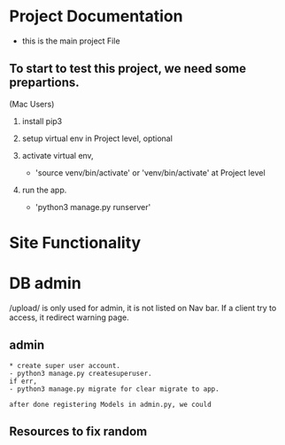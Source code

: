 # Project Documentation

- this is the main project File

## To start to test this project, we need some prepartions.

(Mac Users)

1. install pip3
2. setup virtual env in Project level, optional
    <!-- - 'python3 -m venv venv' at Project level -->

3. activate virtual env, 
    - 'source venv/bin/activate' or 'venv/bin/activate'  at Project level
4. run the app.
    - 'python3 manage.py runserver'


# Site Functionality





#  DB admin

/upload/ is only used for admin, it is not listed on Nav bar. If a client try to access, it redirect warning page.

## admin

    * create super user account.
    - python3 manage.py createsuperuser.
    if err,
    - python3 manage.py migrate for clear migrate to app. 

    after done registering Models in admin.py, we could



## Resources to fix random 